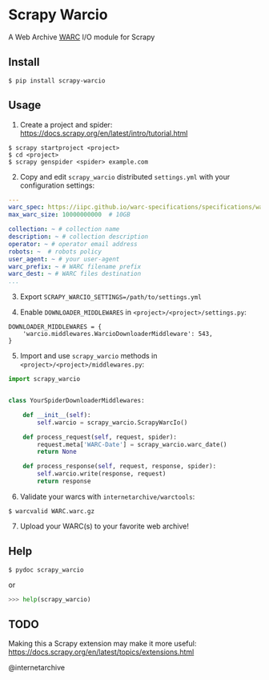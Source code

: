 Scrapy Warcio
=============

A Web Archive
[WARC](https://iipc.github.io/warc-specifications/specifications/warc-format/warc-1.0/)
I/O module for Scrapy


Install
-------

```shell
$ pip install scrapy-warcio
```


Usage
-----

1. Create a project and spider:<br>
   https://docs.scrapy.org/en/latest/intro/tutorial.html

```
$ scrapy startproject <project>
$ cd <project>
$ scrapy genspider <spider> example.com
```

2. Copy and edit `scrapy_warcio` distributed `settings.yml` with your
   configuration settings:

```yaml
---
warc_spec: https://iipc.github.io/warc-specifications/specifications/warc-format/warc-1.0/
max_warc_size: 10000000000  # 10GB

collection: ~ # collection name
description: ~ # collection description
operator: ~ # operator email address
robots: ~  # robots policy
user_agent: ~ # your user-agent
warc_prefix: ~ # WARC filename prefix
warc_dest: ~ # WARC files destination
...
```

3. Export `SCRAPY_WARCIO_SETTINGS=/path/to/settings.yml`

4. Enable `DOWNLOADER_MIDDLEWARES` in `<project>/<project>/settings.py`:

```
DOWNLOADER_MIDDLEWARES = {
    'warcio.middlewares.WarcioDownloaderMiddleware': 543,
}
```

5. Import and use `scrapy_warcio` methods in `<project>/<project>/middlewares.py`:

```python
import scrapy_warcio


class YourSpiderDownloaderMiddlewares:

    def __init__(self):
        self.warcio = scrapy_warcio.ScrapyWarcIo()

    def process_request(self, request, spider):
        request.meta['WARC-Date'] = scrapy_warcio.warc_date()
        return None

    def process_response(self, request, response, spider):
        self.warcio.write(response, request)
        return response
```

6. Validate your warcs with `internetarchive/warctools`:

```shell
$ warcvalid WARC.warc.gz
```

7. Upload your WARC(s) to your favorite web archive!


Help
----

```shell
$ pydoc scrapy_warcio
```

or

```python
>>> help(scrapy_warcio)
```


TODO
----

Making this a Scrapy extension may make it more useful:
https://docs.scrapy.org/en/latest/topics/extensions.html


@internetarchive
